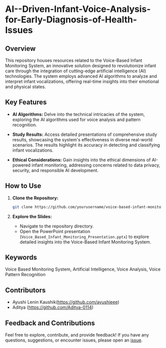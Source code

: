 # AI--Driven-Infant-Voice-Analysis-for-Early-Diagnosis-of-Health-Issues


## Overview

This repository houses resources related to the Voice-Based Infant Monitoring System, an innovative solution designed to revolutionize infant care through the integration of cutting-edge artificial intelligence (AI) technologies. The system employs advanced AI algorithms to analyze and interpret infant vocalizations, offering real-time insights into their emotional and physical states.

## Key Features

- **AI Algorithms:** Delve into the technical intricacies of the system, exploring the AI algorithms used for voice analysis and pattern recognition.
  
- **Study Results:** Access detailed presentations of comprehensive study results, showcasing the system's effectiveness in diverse real-world scenarios. The results highlight its accuracy in detecting and classifying infant vocalizations.

- **Ethical Considerations:** Gain insights into the ethical dimensions of AI-powered infant monitoring, addressing concerns related to data privacy, security, and responsible AI development.

## How to Use

1. **Clone the Repository:**
   ```bash
   git clone https://github.com/yourusername/voice-based-infant-monitoring.git
   ```

2. **Explore the Slides:**
   - Navigate to the repository directory.
   - Open the PowerPoint presentation (`Voice_Based_Infant_Monitoring_Presentation.pptx`) to explore detailed insights into the Voice-Based Infant Monitoring System.

## Keywords

Voice Based Monitoring System, Artificial Intelligence, Voice Analysis, Voice Pattern Recognition

## Contributors

- Ayushi Lenin Kaushik(https://github.com/ayushieee)
- Aditya (https://github.com/Aditya-0114)



## Feedback and Contributions

Feel free to explore, contribute, and provide feedback! If you have any questions, suggestions, or encounter issues, please open an [issue](https://github.com/yourusername/voice-based-infant-monitoring/issues).

